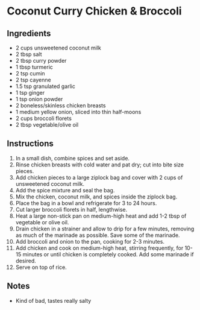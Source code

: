 # Coconut Curry Chicken & Broccoli

## Ingredients

- 2 cups unsweetened coconut milk
- 2 tbsp salt
- 2 tbsp curry powder
- 1 tbsp turmeric
- 2 tsp cumin
- 2 tsp cayenne
- 1.5 tsp granulated garlic
- 1 tsp ginger
- 1 tsp onion powder
- 2 boneless/skinless chicken breasts
- 1 medium yellow onion, sliced into thin half-moons
- 2 cups broccoli florets
- 2 tbsp vegetable/olive oil

## Instructions

1. In a small dish, combine spices and set aside.
2. Rinse chicken breasts with cold water and pat dry; cut into bite size pieces.
3. Add chicken pieces to a large ziplock bag and cover with 2 cups of unsweetened coconut milk.
4. Add the spice mixture and seal the bag.
5. Mix the chicken, coconut milk, and spices inside the ziplock bag.
6. Place the bag in a bowl and refrigerate for 3 to 24 hours.
7. Cut larger broccoli florets in half, lengthwise.
8. Heat a large non-stick pan on medium-high heat and add 1-2 tbsp of vegetable or olive oil.
9. Drain chicken in a strainer and allow to drip for a few minutes, removing as much of the marinade as possible. Save some of the marinade.
10. Add broccoli and onion to the pan, cooking for 2-3 minutes.
11. Add chicken and cook on medium-high heat, stirring frequently, for 10-15 minutes or until chicken is completely cooked. Add some marinade if desired.
12. Serve on top of rice.

## Notes
- Kind of bad, tastes really salty